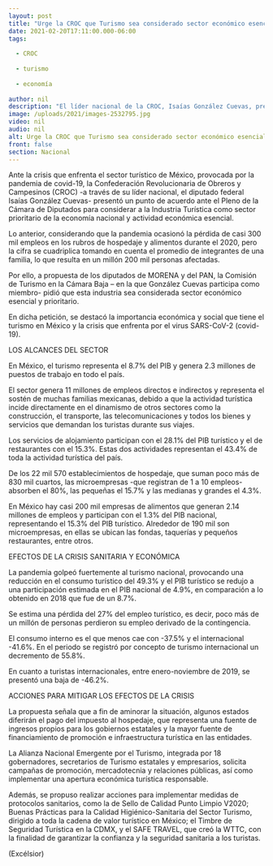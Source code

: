 ```yaml
---
layout: post
title: "Urge la CROC que Turismo sea considerado sector económico esencial y prioritario"
date: 2021-02-20T17:11:00.000-06:00
tags:
  
  - CROC
  
  - turismo
  
  - economía
  
author: nil
description: "El líder nacional de la CROC, Isaías González Cuevas, presentó una propuesta para rescatar los más de 300 mil empleos perdidos en la industria del turismo por la covid-19"
image: /uploads/2021/images-2532795.jpg
video: nil
audio: nil
alt: Urge la CROC que Turismo sea considerado sector económico esencial y prioritario
front: false
section: Nacional
---
```


Ante la crisis que enfrenta el sector turístico de México, provocada por la pandemia de covid-19, la Confederación Revolucionaria de Obreros y Campesinos (CROC) -a través de su líder nacional, el diputado federal Isaías González Cuevas- presentó un punto de acuerdo ante el Pleno de la Cámara de Diputados para considerar a la Industria Turística como sector prioritario de la economía nacional y actividad económica esencial.

Lo anterior, considerando que la pandemia ocasionó la pérdida de casi 300 mil empleos en los rubros de hospedaje y alimentos durante el 2020, pero la cifra se cuadriplica tomando en cuenta el promedio de integrantes de una familia, lo que resulta en un millón 200 mil personas afectadas.

Por ello, a propuesta de los diputados de MORENA y del PAN, la Comisión de Turismo en la Cámara Baja – en la que González Cuevas participa como miembro- pidió que esta industria sea considerada sector económico esencial y prioritario.

En dicha petición, se destacó la importancia económica y social que tiene el turismo en México y la crisis que enfrenta por el virus SARS-CoV-2 (covid-19).

LOS ALCANCES DEL SECTOR

En México, el turismo representa el 8.7% del PIB y genera 2.3 millones de puestos de trabajo en todo el país.

El sector genera 11 millones de empleos directos e indirectos y representa el sostén de muchas familias mexicanas, debido a que la actividad turística incide directamente en el dinamismo de otros sectores como la construcción, el transporte, las telecomunicaciones y todos los bienes y servicios que demandan los turistas durante sus viajes.

Los servicios de alojamiento participan con el 28.1% del PIB turístico y el de restaurantes con el 15.3%. Estas dos actividades representan el 43.4% de toda la actividad turística del país.

De los 22 mil 570 establecimientos de hospedaje, que suman poco más de 830 mil cuartos, las microempresas -que registran de 1 a 10 empleos- absorben el 80%, las pequeñas el 15.7% y las medianas y grandes el 4.3%.

En México hay casi 200 mil empresas de alimentos que generan 2.14 millones de empleos y participan con el 1.3% del PIB nacional, representando el 15.3% del PIB turístico. Alrededor de 190 mil son microempresas, en ellas se ubican las fondas, taquerías y pequeños restaurantes, entre otros.

EFECTOS DE LA CRISIS SANITARIA Y ECONÓMICA
 

La pandemia golpeó fuertemente al turismo nacional, provocando una reducción en el consumo turístico del 49.3% y el PIB turístico se redujo a una participación estimada en el PIB nacional de 4.9%, en comparación a lo obtenido en 2018 que fue de un 8.7%.

Se estima una pérdida del 27% del empleo turístico, es decir, poco más de un millón de personas perdieron su empleo derivado de la contingencia.

El consumo interno es el que menos cae con -37.5% y el internacional -41.6%. En el periodo se registró por concepto de turismo internacional un decremento de 55.8%.

En cuanto a turistas internacionales, entre enero-noviembre de 2019, se presentó una baja de -46.2%.

ACCIONES PARA MITIGAR LOS EFECTOS DE LA CRISIS
 

La propuesta señala que a fin de aminorar la situación, algunos estados diferirán el pago del impuesto al hospedaje, que representa una fuente de ingresos propios para los gobiernos estatales y la mayor fuente de financiamiento de promoción e infraestructura turística en las entidades.

La Alianza Nacional Emergente por el Turismo, integrada por 18 gobernadores, secretarios de Turismo estatales y empresarios, solicita campañas de promoción, mercadotecnia y relaciones públicas, así como implementar una apertura económica turística responsable.

Además, se propuso realizar acciones para implementar medidas de protocolos sanitarios, como la de Sello de Calidad Punto Limpio V2020; Buenas Prácticas para la Calidad Higiénico-Sanitaria del Sector Turismo, dirigido a toda la cadena de valor turístico en México; el Timbre de Seguridad Turística en la CDMX, y el SAFE TRAVEL, que creó la WTTC, con la finalidad de garantizar la confianza y la seguridad sanitaria a los turistas.

(Excélsior)